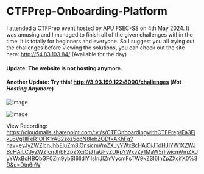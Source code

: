 # CTFPrep-Onboarding-Platform

I attended a CTFPrep event hosted by APU FSEC-SS on 4th May 2024. It was amusing and I managed to finish all of the given challenges within the time.
It is totally for beginners and everyone. So I suggest you all trying out the challenges before viewing the solutions, you can check out the site here: http://54.83.103.84/ (Available for the day)

#### Update: The website is not hosting anymore. 
#### Another Update: Try this! http://3.93.199.122:8000/challenges (*Not Hosting Anymore*)

![image](https://github.com/TheDaniel3131/CTFPrep-Onboarding-Platform/assets/71692327/ac3b2f11-887d-41b0-9b27-6b2663df5ed0)

![image](https://github.com/TheDaniel3131/CTFPrep-Onboarding-Platform/assets/71692327/3a8b02cd-6d9e-433e-b93b-cb7723d21655)


View Recording: https://cloudmails.sharepoint.com/:v:/s/CTFOnboardingwithCTFPrep/Ea3EjkL6Vg1IlFeR1OFK1rAB2zoz5opN8lebZODfxAKhFg?nav=eyJyZWZlcnJhbEluZm8iOnsicmVmZXJyYWxBcHAiOiJTdHJlYW1XZWJBcHAiLCJyZWZlcnJhbFZpZXciOiJTaGFyZURpYWxvZy1MaW5rIiwicmVmZXJyYWxBcHBQbGF0Zm9ybSI6IldlYiIsInJlZmVycmFsTW9kZSI6InZpZXcifX0%3D&e=Dtn6nW
